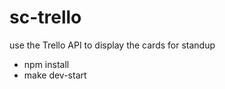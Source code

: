 sc-trello
=========

use the Trello API to display the cards for standup

  * npm install
  * make dev-start

